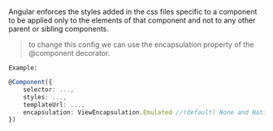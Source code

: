 Angular enforces the styles added in the css files specific to a component to be applied only to the elements of that component and not to any other parent or sibling components.

> to change this config we can use the encapsulation property of the @component decorator.

`Example:`

```ts
@Component({
    selector: ...,
    styles: ...,
    templateUrl: ...,
    encapsulation: ViewEncapsulation.Emulated //(default) None and Native are other properties
})
```
